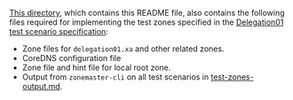[This directory](.), which contains this README file, also contains the
following files required for implementing the test zones specified in the
[Delegation01 test scenario specification]:
* Zone files for `delegation01.xa` and other related zones.
* CoreDNS configuration file
* Zone file and hint file for local root zone.
* Output from `zonemaster-cli` on all test scenarios in
  [test-zones-output.md](test-zones-output.md).

[Delegation01 test scenario specification]:     ../../../docs/public/specifications/test-zones/Delegation-TP/delegation01.md

